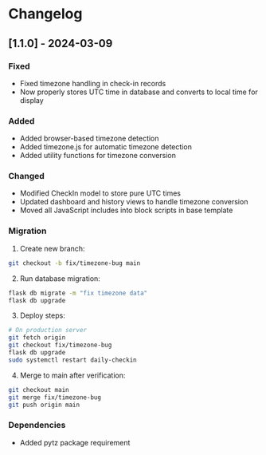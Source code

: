 # Changelog

## [1.1.0] - 2024-03-09

### Fixed
- Fixed timezone handling in check-in records
- Now properly stores UTC time in database and converts to local time for display

### Added
- Added browser-based timezone detection
- Added timezone.js for automatic timezone detection
- Added utility functions for timezone conversion

### Changed
- Modified CheckIn model to store pure UTC times
- Updated dashboard and history views to handle timezone conversion
- Moved all JavaScript includes into block scripts in base template

### Migration
1. Create new branch:
```bash
git checkout -b fix/timezone-bug main
```

2. Run database migration:
```bash
flask db migrate -m "fix timezone data"
flask db upgrade
```

3. Deploy steps:
```bash
# On production server
git fetch origin
git checkout fix/timezone-bug
flask db upgrade
sudo systemctl restart daily-checkin
```

4. Merge to main after verification:
```bash
git checkout main
git merge fix/timezone-bug
git push origin main
```

### Dependencies
- Added pytz package requirement